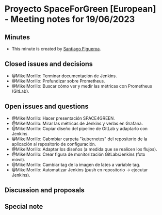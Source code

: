 # Proyecto SpaceForGreen [European] - Meeting notes for 19/06/2023

## Minutes

- This minute is created by [Santiago Figueroa](sfigueroa@ceit.es).

## Closed issues and decisions

- @MikelMorillo: Terminar documentación de Jenkins.
- @MikelMorillo: Profundizar sobre Prometheus.
- @MikelMorillo: Buscar cómo ver y medir las métricas con Prometheus (GitLab).

## Open issues and questions

- @MikelMorillo: Hacer presentación SPACE4GREEN.
- @MikelMorillo: Mirar las métricas de Jenkins y verlas en Grafana.
- @MikelMorillo: Copiar diseño del pipeline de GitLab y adaptarlo con Jenkins.
- @MikelMorillo: Cabmbiar carpeta "kubernetes" del repositorio de la aplicación al repositorio de configuración.
- @MikelMorillo: Adaptar los diseños (a medida que se realicen los flujos).
- @MikelMorillo: Crear figura de monitorización GitLab/Jenkins (foto móvil).
- @MikelMorillo: Cambiar tag de la imagen de lates a variable tag.
- @MikelMorillo: Automatizar Jenkins (push en repositorio -> ejecutar Jenkins).

## Discussion and proposals

## Special note
